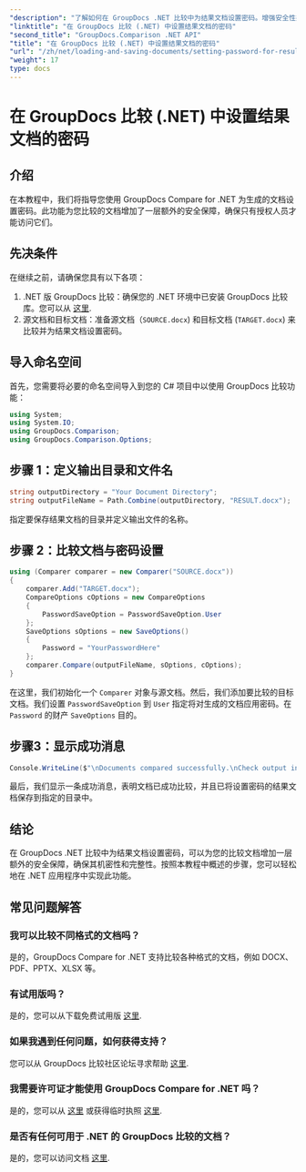 ```yaml
---
"description": "了解如何在 GroupDocs .NET 比较中为结果文档设置密码。增强安全性并保护您的比较文件。"
"linktitle": "在 GroupDocs 比较 (.NET) 中设置结果文档的密码"
"second_title": "GroupDocs.Comparison .NET API"
"title": "在 GroupDocs 比较 (.NET) 中设置结果文档的密码"
"url": "/zh/net/loading-and-saving-documents/setting-password-for-resultant-document/"
"weight": 17
type: docs
---
```

# 在 GroupDocs 比较 (.NET) 中设置结果文档的密码

## 介绍
在本教程中，我们将指导您使用 GroupDocs Compare for .NET 为生成的文档设置密码。此功能为您比较的文档增加了一层额外的安全保障，确保只有授权人员才能访问它们。
## 先决条件
在继续之前，请确保您具有以下各项：
1. .NET 版 GroupDocs 比较：确保您的 .NET 环境中已安装 GroupDocs 比较库。您可以从 [这里](https://releases。groupdocs.com/comparison/net/).
2. 源文档和目标文档：准备源文档（`SOURCE.docx`) 和目标文档 (`TARGET.docx`) 来比较并为结果文档设置密码。

## 导入命名空间
首先，您需要将必要的命名空间导入到您的 C# 项目中以使用 GroupDocs 比较功能：
```csharp
using System;
using System.IO;
using GroupDocs.Comparison;
using GroupDocs.Comparison.Options;
```
## 步骤 1：定义输出目录和文件名
```csharp
string outputDirectory = "Your Document Directory";
string outputFileName = Path.Combine(outputDirectory, "RESULT.docx");
```
指定要保存结果文档的目录并定义输出文件的名称。
## 步骤 2：比较文档与密码设置
```csharp
using (Comparer comparer = new Comparer("SOURCE.docx"))
{
    comparer.Add("TARGET.docx");
    CompareOptions cOptions = new CompareOptions
    {
        PasswordSaveOption = PasswordSaveOption.User
    };
    SaveOptions sOptions = new SaveOptions()
    {
        Password = "YourPasswordHere"
    };
    comparer.Compare(outputFileName, sOptions, cOptions);
}
```
在这里，我们初始化一个 `Comparer` 对象与源文档。然后，我们添加要比较的目标文档。我们设置 `PasswordSaveOption` 到 `User` 指定将对生成的文档应用密码。在 `Password` 的财产 `SaveOptions` 目的。
## 步骤3：显示成功消息
```csharp
Console.WriteLine($"\nDocuments compared successfully.\nCheck output in {outputDirectory}.");
```
最后，我们显示一条成功消息，表明文档已成功比较，并且已将设置密码的结果文档保存到指定的目录中。

## 结论
在 GroupDocs .NET 比较中为结果文档设置密码，可以为您的比较文档增加一层额外的安全保障，确保其机密性和完整性。按照本教程中概述的步骤，您可以轻松地在 .NET 应用程序中实现此功能。
## 常见问题解答
### 我可以比较不同格式的文档吗？
是的，GroupDocs Compare for .NET 支持比较各种格式的文档，例如 DOCX、PDF、PPTX、XLSX 等。
### 有试用版吗？
是的，您可以从下载免费试用版 [这里](https://releases。groupdocs.com/).
### 如果我遇到任何问题，如何获得支持？
您可以从 GroupDocs 比较社区论坛寻求帮助 [这里](https://forum。groupdocs.com/c/comparison/12).
### 我需要许可证才能使用 GroupDocs Compare for .NET 吗？
是的，您可以从 [这里](https://purchase.groupdocs.com/buy) 或获得临时执照 [这里](https://purchase。groupdocs.com/temporary-license/).
### 是否有任何可用于 .NET 的 GroupDocs 比较的文档？
是的，您可以访问文档 [这里](https://tutorials。groupdocs.com/comparison/net/).